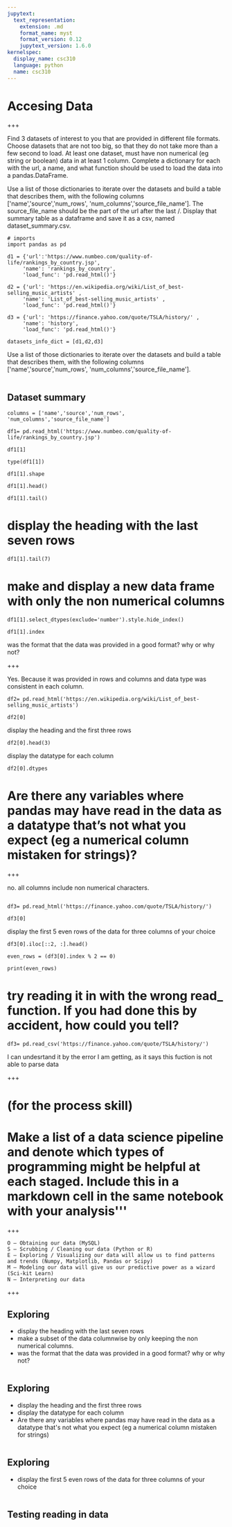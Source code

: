 ```yaml
---
jupytext:
  text_representation:
    extension: .md
    format_name: myst
    format_version: 0.12
    jupytext_version: 1.6.0
kernelspec:
  display_name: csc310
  language: python
  name: csc310
---
```


# Accesing Data

+++

Find 3 datasets of interest to you that are provided in different file formats. Choose datasets that are not too big, so that they do not take more than a few second to load. At least one dataset, must have non numerical (eg string or boolean) data in at least 1 column. Complete a dictionary for each with the url, a name, and what function should be used to load the data into a pandas.DataFrame.

Use a list of those dictionaries to iterate over the datasets and build a table that describes them, with the following columns ['name','source','num_rows', 'num_columns','source_file_name']. The source_file_name should be the part of the url after the last /. Display that summary table as a dataframe and save it as a csv, named dataset_summary.csv.

```{code-cell} ipython3
# imports
import pandas as pd
```

```{code-cell} ipython3
d1 = {'url':'https://www.numbeo.com/quality-of-life/rankings_by_country.jsp',
     'name': 'rankings_by_country',
     'load_func': 'pd.read_html()'}
    
d2 = {'url': 'https://en.wikipedia.org/wiki/List_of_best-selling_music_artists' ,
     'name': 'List_of_best-selling_music_artists' ,
     'load_func': 'pd.read_html()'}

d3 = {'url': 'https://finance.yahoo.com/quote/TSLA/history/' ,
     'name': 'history',
     'load_func': 'pd.read_html()'}

datasets_info_dict = [d1,d2,d3]
```

Use a list of those dictionaries to iterate over the datasets and build a table that describes them, with the following columns ['name','source','num_rows', 'num_columns','source_file_name'].

```{code-cell} ipython3

```

## Dataset summary


```{code-cell} ipython3
columns = ['name','source','num_rows', 'num_columns','source_file_name']
```

```{code-cell} ipython3
df1= pd.read_html('https://www.numbeo.com/quality-of-life/rankings_by_country.jsp')
```

```{code-cell} ipython3
df1[1]
```

```{code-cell} ipython3
type(df1[1])
```

```{code-cell} ipython3
df1[1].shape
```

```{code-cell} ipython3
df1[1].head()
```

```{code-cell} ipython3
df1[1].tail()
```

# display the heading with the last seven rows

```{code-cell} ipython3
df1[1].tail(7)
```

# make and display a new data frame with only the non numerical columns

```{code-cell} ipython3
df1[1].select_dtypes(exclude='number').style.hide_index() 
```

```{code-cell} ipython3
df1[1].index
```

was the format that the data was provided in a good format? why or why not?

+++

Yes. Because it was provided in rows and columns and data type was consistent in each column. 

```{code-cell} ipython3
df2= pd.read_html('https://en.wikipedia.org/wiki/List_of_best-selling_music_artists')
```

```{code-cell} ipython3
df2[0]
```

display the heading and the first three rows

```{code-cell} ipython3
df2[0].head(3)
```

display the datatype for each column

```{code-cell} ipython3
df2[0].dtypes
```

# Are there any variables where pandas may have read in the data as a datatype that’s not what you expect (eg a numerical column mistaken for strings)?

+++

no. all columns include non numerical characters.

```{code-cell} ipython3

```

```{code-cell} ipython3
df3= pd.read_html('https://finance.yahoo.com/quote/TSLA/history/')
```

```{code-cell} ipython3
df3[0]
```

display the first 5 even rows of the data for three columns of your choice

```{code-cell} ipython3
df3[0].iloc[::2, :].head()
```

```{code-cell} ipython3
even_rows = (df3[0].index % 2 == 0)
```

```{code-cell} ipython3
print(even_rows)
```

# try reading it in with the wrong read_ function. If you had done this by accident, how could you tell?

```{code-cell} ipython3
df3= pd.read_csv('https://finance.yahoo.com/quote/TSLA/history/')
```

I can undesrtand it by the error I am getting, as it says this fuction is not able to parse data

+++

# (for the process skill)

# Make a list of a data science pipeline and denote which types of programming might be helpful at each staged. Include this in a markdown cell in the same notebook with your analysis'''

+++

    O — Obtaining our data (MySQL)
    S — Scrubbing / Cleaning our data (Python or R)
    E — Exploring / Visualizing our data will allow us to find patterns and trends (Numpy, Matplotlib, Pandas or Scipy)
    M — Modeling our data will give us our predictive power as a wizard (Sci-kit Learn)
    N — Interpreting our data

+++

## Exploring <dataset name here> 

- display the heading with the last seven rows
- make a subset of the data columnwise by only keeping the non numerical columns.
- was the format that the data was provided in a good format? why or why not?

```{code-cell} ipython3

```

## Exploring <dataset name here>
    
- display the heading and the first three rows
- display the datatype for each column
- Are there any variables where pandas may have read in the data as a datatype that's not what you expect (eg a numerical column mistaken for strings)

```{code-cell} ipython3

```

## Exploring <dataset name>
    
- display the first 5 even rows of the data for three columns of your choice

```{code-cell} ipython3

```

## Testing reading in data

```{code-cell} ipython3

```
